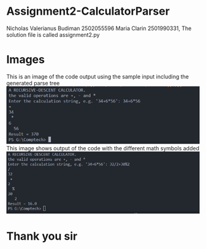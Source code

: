 # Assignment2-CalculatorParser
Nicholas Valerianus Budiman 2502055596 
Maria Clarin 2501990331, The solution file is called assignment2.py 
# Images
This is an image of the code output using the sample input including the generated parse tree 
![Screenshot](/images/output1.png)<br />
This image shows output of the code with the different math symbols added
![Screenshot2](/images/output2.png)<br />


# Thank you sir
